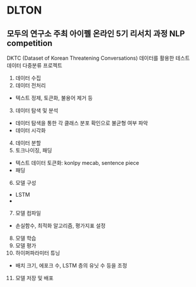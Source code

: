 # DLTON
 ## 모두의 연구소 주최 아이펠 온라인 5기 리서치 과정 NLP competition
 DKTC (Dataset of Korean Threatening Conversations) 데이터를 활용한 테스트 데이터 다중분류 프로젝트

1. 데이터 수집
2. 데이터 전처리
- 텍스트 정제, 토큰화, 불용어 제거 등
3. 데이터 탐색 및 분석
- 데이터 탐색을 통한 각 클래스 분포 확인으로 불균형 여부 파악
- 데이터 시각화
4. 데이터 분할
5. 토크나이징, 패딩
- 텍스트 데이터 토큰화: konlpy mecab, sentence piece
- 패딩
6. 모델 구성
- LSTM
- 
7. 모델 컴파일
- 손실함수, 최적화 알고리즘, 평가지표 설정
8. 모델 학습
9. 모델 평가
10. 하이퍼파라미터 튜닝
- 배치 크기, 에포크 수, LSTM 층의 유닛 수 등을 조정
11. 모델 저장 및 배포
